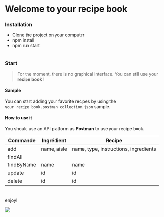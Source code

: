 # Welcome to your recipe book

### Installation
- Clone the project on your computer
- npm install
- npm run start

#

### Start
> 
> For the moment, there is no graphical interface. You can still use your **recipe book** !
#### Sample
You can start adding your favorite recipes by using the 
`your_recipe_book.postman_collection.json` sample.
#### How to use it
 You should use an API platform as **Postman** to use your recipe book.

| Commande        | Ingrédient      | Recipe                                  |
| --------------- | --------------- | --------------------------------------- |
| add |name, aisle | name, type, instructions, ingredients |
| findAll | | |
| findByName | name | name|
| update | id | id |
| delete | id | id |

# 

enjoy!

![](https://media.giphy.com/media/6nkbMjyxmyVAQ/giphy.gif)
